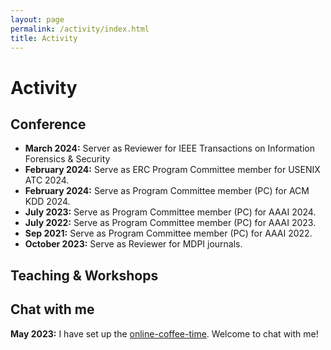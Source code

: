 ```yaml
---
layout: page
permalink: /activity/index.html
title: Activity
---
```


# Activity

## Conference

- **March 2024:** Server as Reviewer for IEEE Transactions on Information Forensics & Security
- **February 2024:** Serve as ERC Program Committee member for USENIX ATC 2024.
- **February 2024:** Serve as Program Committee member (PC) for ACM KDD 2024.
- **July 2023:** Serve as Program Committee member (PC) for AAAI 2024.
- **July 2022:** Serve as Program Committee member (PC) for AAAI 2023.
- **Sep 2021:** Serve as Program Committee member (PC) for AAAI 2022.
- **October 2023:** Serve as Reviewer for MDPI journals.

## Teaching & Workshops


## Chat with me

**May 2023:** I have set up the [online-coffee-time](https://calendly.com/gyan23/30min). Welcome to chat with me!

